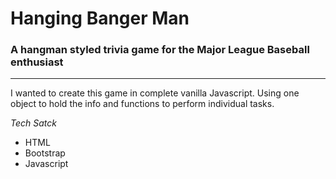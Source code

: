 # Hanging Banger Man
### A hangman styled trivia game for the Major League Baseball enthusiast
____
I wanted to create this game in complete vanilla Javascript. Using one object to hold the info and functions to perform individual tasks.

*Tech Satck*
* HTML
* Bootstrap
* Javascript
